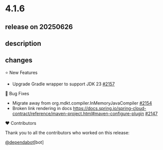 # 4.1.6

## release on 20250626
## description
## changes
⭐ New Features

* Upgrade Gradle wrapper to support JDK 23 <a href="https://github.com/spring-cloud/spring-cloud-contract/issues/2157" data-hovercard-type="issue" data-hovercard-url="/spring-cloud/spring-cloud-contract/issues/2157/hovercard">#2157</a>

🐞 Bug Fixes

* Migrate away from org.mdkt.compiler.InMemoryJavaCompiler <a href="https://github.com/spring-cloud/spring-cloud-contract/issues/2154" data-hovercard-type="issue" data-hovercard-url="/spring-cloud/spring-cloud-contract/issues/2154/hovercard">#2154</a>
* Broken link rendering in docs <a href="https://docs.spring.io/spring-cloud-contract/reference/maven-project.html#maven-configure-plugin" rel="nofollow">https://docs.spring.io/spring-cloud-contract/reference/maven-project.html#maven-configure-plugin</a> <a href="https://github.com/spring-cloud/spring-cloud-contract/issues/2147" data-hovercard-type="issue" data-hovercard-url="/spring-cloud/spring-cloud-contract/issues/2147/hovercard">#2147</a>

❤️ Contributors

Thank you to all the contributors who worked on this release:

<a class="user-mention notranslate" data-hovercard-type="organization" data-hovercard-url="/orgs/dependabot/hovercard" data-octo-click="hovercard-link-click" data-octo-dimensions="link_type:self" href="https://github.com/dependabot">@dependabot</a>[bot]

